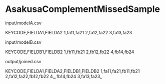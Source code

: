 AsakusaComplementMissedSample
=============================

input/modelA.csv

KEYCODE,FIELDA1,FIELDA2
1,fa11,fa21
2,fa12,fa22
3,fa13,fa23


input/modelB.csv

KEYCODE,FIELDB1,FIELDB2
1,fb11,fb21
2,fb12,fb22
4,fb14,fb24


output/joined.csv

KEYCODE,FIELDA1,FIELDA2,FIELDB1,FIELDB2
1,fa11,fa21,fb11,fb21
2,fa12,fa22,fb12,fb22
4,,,fb14,fb24
3,fa13,fa23,,


